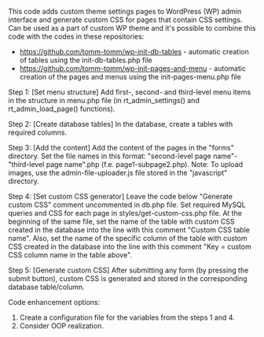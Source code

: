This code adds custom theme settings pages to WordPress (WP) admin interface and generate custom CSS for pages that contain CSS settings. Can be used as a part of custom WP theme and it's possible to combine this code with the codes in these repositories:
- https://github.com/tomm-tomm/wp-init-db-tables - automatic creation of tables using the init-db-tables.php file
- https://github.com/tomm-tomm/wp-init-pages-and-menu - automatic creation of the pages and menus using the init-pages-menu.php file

Step 1: [Set menu structure] Add first-, second- and third-level menu items in the structure in menu.php file (in rt_admin_settings() and rt_admin_load_page() functions).

Step 2: [Create database tables] In the database, create a tables with required columns.

Step 3: [Add the content] Add the content of the pages in the "forms" directory. Set the file names in this format: "second-level page name"-"third-level page name".php (f.e. page1-subpage2.php).
Note: To upload images, use the admin-file-uploader.js file stored in the "javascript" directory.

Step 4: [Set custom CSS generator] Leave the code below "Generate custom CSS" comment uncommented in db.php file. Set required MySQL queries and CSS for each page in styles/get-custom-css.php file. At the beginning of the same file, set the name of the table with custom CSS created in the database into the line with this comment "Custom CSS table name". Also, set the name of the specific column of the table with custom CSS created in the database into the line with this comment "Key = custom CSS column name in the table above".

Step 5: [Generate custom CSS] After submitting any form (by pressing the submit button), custom CSS is generated and stored in the corresponding database table/column.

Code enhancement options:
1. Create a configuration file for the variables from the steps 1 and 4.
2. Consider OOP realization.